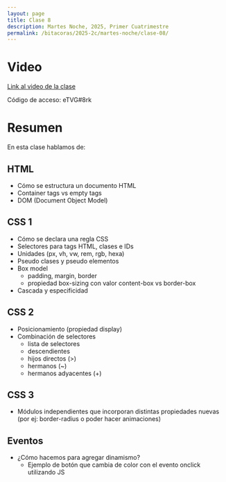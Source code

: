 ```yaml
---
layout: page
title: Clase 8
description: Martes Noche, 2025, Primer Cuatrimestre
permalink: /bitacoras/2025-2c/martes-noche/clase-08/
---
```


# Video

[Link al video de la clase](https://utn.zoom.us/rec/share/dhZfBSXDHYU-NR6ORLI9ttZMz4CUWaqnkOn62Klm_GuktUdizpsht7bX6uFuDFix.jMNcyvqlXXo67pJG?startTime=1747174237000)

Código de acceso: eTVG#8rk

# Resumen

En esta clase hablamos de:

## HTML
- Cómo se estructura un documento HTML
- Container tags vs empty tags
- DOM (Document Object Model)

## CSS 1
- Cómo se declara una regla CSS
- Selectores para tags HTML, clases e IDs
- Unidades (px, vh, vw, rem, rgb, hexa)
- Pseudo clases y pseudo elementos
- Box model
  - padding, margin, border
  - propiedad box-sizing con valor content-box vs border-box
- Cascada y especificidad

## CSS 2
- Posicionamiento (propiedad display)
- Combinación de selectores
  - lista de selectores
  - descendientes
  - hijos directos (>)
  - hermanos (~)
  - hermanos adyacentes (+)

## CSS 3
- Módulos independientes que incorporan distintas propiedades nuevas (por ej: border-radius o poder hacer animaciones)

## Eventos
- ¿Cómo hacemos para agregar dinamismo?
  - Ejemplo de botón que cambia de color con el evento onclick utilizando JS

